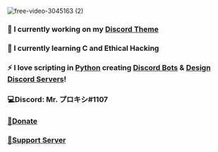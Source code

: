 ![free-video-3045163 (2)](https://user-images.githubusercontent.com/80650301/111211585-db10ca80-85ce-11eb-877a-6fab572f9854.png)
### 🔭 I currently working on my [Discord Theme](https://github.com/Mr-Proxy-source/Discord-Theme)
### 📖 I currently learning C and Ethical Hacking
### ⚡ I love scripting in [Python](https://www.python.org/) creating [Discord Bots](https://github.com/Mr-Proxy-source/Discord-Visual-Studio-Code) & [Design Discord Servers](https://discord.gg/D3PnF9jHYB)!

### 💻Discord: Mr. プロキシ#1107                                 
### [💸Donate](https://www.paypal.com/paypalme/my/profile)                          
### [📛Support Server](https://discord.gg/HmfwchcVyf)                           

